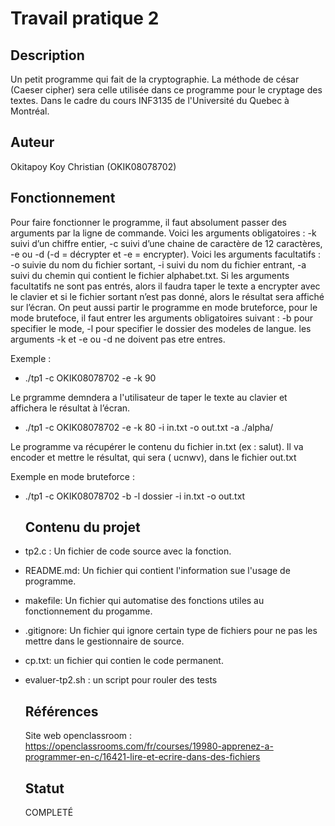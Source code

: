    # Travail pratique 2

   ## Description

   Un petit programme qui fait de la cryptographie. La méthode  de césar (Caeser cipher) sera celle utilisée dans ce programme pour le cryptage des textes.
   Dans le cadre du cours INF3135 de l'Université du Quebec à Montréal.

   ## Auteur

   Okitapoy Koy Christian (OKIK08078702)

   ## Fonctionnement
Pour faire fonctionner le programme, il faut absolument passer des arguments par la ligne de commande. Voici les arguments obligatoires : -k suivi d’un chiffre entier, -c suivi d’une chaine de caractère de 12 caractères, -e ou -d (-d = décrypter et -e = encrypter). Voici les arguments facultatifs : -o suivie du nom du fichier sortant, -i suivi du nom du fichier entrant, -a suivi du chemin qui contient le fichier alphabet.txt.
Si les arguments facultatifs ne sont pas entrés, alors il faudra taper le texte a encrypter avec le clavier et si le fichier sortant n’est pas donné, alors le résultat sera affiché sur l’écran. On peut aussi partir le programme en mode bruteforce, pour le mode brutefoce, il faut entrer les arguments obligatoires suivant : -b pour specifier le mode, -l pour specifier le dossier des modeles de langue. les arguments -k et -e ou -d ne doivent pas etre entres.  

Exemple  :

* ./tp1 -c OKIK08078702 -e -k 90

Le prgramme demndera a l'utilisateur de taper le texte au clavier et affichera le résultat à l’écran. 

* ./tp1 -c OKIK08078702 -e -k 80 -i in.txt -o out.txt -a ./alpha/

Le programme va récupérer le contenu du fichier in.txt (ex : salut).
Il va encoder et mettre le résultat, qui sera ( ucnwv), dans le fichier out.txt

Exemple en mode bruteforce :

* ./tp1 -c OKIK08078702 -b -l dossier -i in.txt -o out.txt 



   ## Contenu du projet
* tp2.c : Un fichier de code source avec la fonction.

* README.md: Un fichier qui contient l'information sue l'usage de programme.

* makefile: Un fichier qui automatise des fonctions utiles au fonctionnement du progamme.

* .gitignore: Un fichier qui ignore certain type de fichiers pour ne pas les mettre dans le gestionnaire de source.

* cp.txt: un fichier qui contien le code permanent.

* evaluer-tp2.sh : un script pour rouler des tests

   ## Références

   Site web openclassroom : https://openclassrooms.com/fr/courses/19980-apprenez-a-programmer-en-c/16421-lire-et-ecrire-dans-des-fichiers

   ## Statut

   COMPLETÉ
